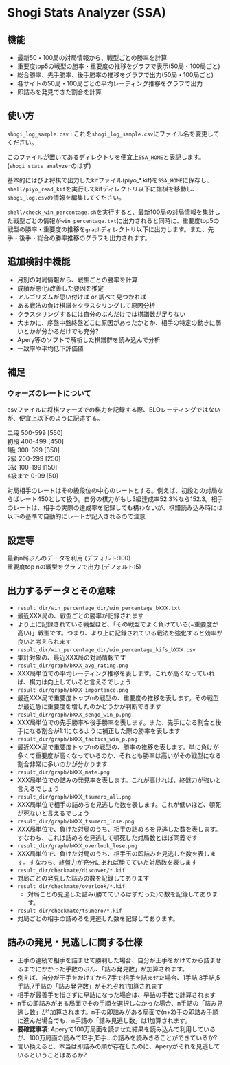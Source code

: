 # Shogi Stats Analyzer (SSA)

## 機能
- 最新50・100局の対局情報から、戦型ごとの勝率を計算
- 重要度top5の戦型の勝率・重要度の推移をグラフで表示(50局・100局ごと)
- 総合勝率、先手勝率、後手勝率の推移をグラフで出力(50局・100局ごと)
- 各サイトの50局・100局ごとの平均レーティング推移をグラフで出力
- 即詰みを発見できた割合を計算

## 使い方
`shogi_log_sample.csv` : これを`shogi_log_sample.csv`にファイル名を変更してください。

このファイルが置いてあるディレクトリを便宜上`SSA_HOME`と表記します。(`shogi_stats_analyzer`のはず)

基本的にはぴよ将棋で出力したkifファイル(piyo_*.kif)を`SSA_HOME`に保存し、`shell/piyo_read_kif`を実行してkifディレクトリ以下に譜棋を移動し、`shogi_log.csv`の情報を編集してください。

`shell/check_win_percentage.sh`を実行すると、最新100局の対局情報を集計した戦型ごとの情報が`win_percentage.txt`に出力されると同時に、重要度top5の戦型の勝率・重要度の推移を`graph`ディレクトリ以下に出力します。また、先手・後手・総合の勝率推移のグラフも出力されます。


## 追加検討中機能
- 月別の対局情報から、戦型ごとの勝率を計算
- 成績が悪化/改善した要因を推定
 - アルゴリズムが思い付けば or 調べて見つかれば
- ある戦法の負け棋譜をクラスタリングして原因分析
 - クラスタリングするには自分のぶんだけでは棋譜数が足りない
 - 大まかに、序盤中盤終盤どこに原因があったかとか、相手の特定の動きに弱いとかが分かるだけでも充分?
- Apery等のソフトで解析した棋譜群を読み込んで分析
 - 一致率や平均低下評価値


## 補足
### ウォーズのレートについて
csvファイルに将棋ウォーズでの棋力を記録する際、ELOレーティングではないが、便宜上以下のように記述する。

二段 500-599 [550]  
初段 400-499 [450]  
1級  300-399 [350]  
2級  200-299 [250]  
3級  100-199 [150]  
4級まで 0-99 [50]

対局相手のレートはその級段位の中心のレートとする。例えば、初段との対局ならばレート450として扱う。自分の棋力がもし3級達成率52.3%なら152.3。相手のレートは、相手の実際の達成率を記録しても構わないが、棋譜読み込み時には以下の基準で自動的にレートが記入されるので注意

## 設定等
最新n局ぶんのデータを利用 (デフォルト:100)  
重要度top nの戦型をグラフで出力 (デフォルト:5)

## 出力するデータとその意味
- `result_dir/win_percentage_dir/win_percentage_bXXX.txt`
 - 最近XXX局の、戦型ごとの勝率が記録されます
 - より上に記録されている戦型ほど、「その戦型でよく負けている(=重要度が高い)」戦型です。つまり、より上に記録されている戦法を強化すると効率が良いと考えられます
- `result_dir/win_percentage_dir/win_percentage_kifs_bXXX.csv`
 - 集計対象の、最近XXX局の対局情報です 
- `result_dir/graph/bXXX_avg_rating.png`
 - XXX局単位での平均レーティング推移を表します。これが高くなっていれば、棋力は向上していると言えるでしょう
- `result_dir/graph/bXXX_importance.png`
 -  最近XXX局で重要度トップnの戦型の、重要度の推移を表します。その戦型が最近急に重要度を増したのかどうかが判断できます
-	`result_dir/graph/bXXX_sengo_win_p.png`
 - XXX局単位での先手勝率や後手勝率を表します。また、先手になる割合と後手になる割合が1:1になるように補正した際の勝率を表します
- `result_dir/graph/bXXX_tactics_win_p.png` 
 - 最近XXX局で重要度トップnの戦型の、勝率の推移を表します。単に負けが多くて重要度が高くなっているのか、それとも勝率は高いがその戦型になる割合非常に多いのかが分かります
- `result_dir/graph/bXXX_mate.png`
 - XXX局単位での詰みの発見率を表します。これが高ければ、終盤力が強いと言えるでしょう
- `result_dir/graph/bXXX_tsumero_all.png`
 -  XXX局単位で相手の詰めろを見逃した数を表します。これが低いほど、頓死が死ないと言えるでしょう
- `result_dir/graph/bXXX_tsumero_lose.png`
 -  XXX局単位で、負けた対局のうち、相手の詰めろを見逃した数を表します。すなわち、これは詰めろを見逃して頓死した対局数とほぼ同義です
- `result_dir/graph/bXXX_overlook_lose.png`
 -  XXX局単位で、負けた対局のうち、相手玉の即詰みを見逃した数を表します。すなわち、終盤力が充分にあれば勝てていた対局数を表します
- `result_dir/checkmate/discover/*.kif`
 - 対局ごとの発見した詰みの数を記録してあります
- `result_dir/checkmate/overlook/*.kif`
	- 対局ごとの見逃した詰み(勝てているはずだった)の数を記録してあります。
- `result_dir/checkmate/tsumero/*.kif`
 - 対局ごとの相手の詰めろを見逃した数を記録してあります。

## 詰みの発見・見逃しに関する仕様
- 王手の連続で相手を詰ませて勝利した場合、自分が王手をかけてから詰ませるまでにかかった手数のぶん、「詰み発見数」が加算されます。
 - 例えば、自分が王手をかけてから7手で相手を詰ませた場合、1手詰,3手詰,5手詰,7手詰の「詰み発見数」がそれぞれ1加算されます
 - 相手が最善手を指さずに早詰になった場合は、早詰の手数で計算されます
- n手の即詰みがある局面でその手順を選択しなかった場合、n手詰の「詰み見逃し数」が1加算されます。n手の即詰みがある局面で(n+2)手の即詰み手順に進んだ場合でも、n手詰の「詰み見逃し数」は1加算されます。
- **要確認事項**: Aperyで100万局面を読ませた結果を読み込んで利用しているが、100万局面の読みで13手,15手…の詰みを読みきることができているか?
 - 言い換えると、本当は即詰みの順が存在したのに、Aperyがそれを見逃しているということはあるか?